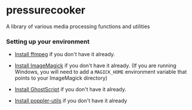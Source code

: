 # pressurecooker
A library of various media processing functions and utilities


### Setting up your environment

* [Install ffmpeg](https://ffmpeg.org/) if you don't have it already.

* [Install ImageMagick](https://www.imagemagick.org/) if you don't have it already. (If you are running Windows, you will need to add a `MAGICK_HOME` environment variable that points to your ImageMagick directory)

* [Install GhostScript](https://www.ghostscript.com/) if you don't have it already.

* [Install poppler-utils](https://poppler.freedesktop.org/) if you don't have it already
